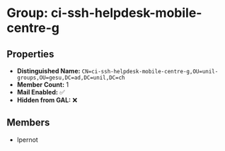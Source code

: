 # Group: ci-ssh-helpdesk-mobile-centre-g

## Properties

- **Distinguished Name:** `CN=ci-ssh-helpdesk-mobile-centre-g,OU=unil-groups,OU=gesu,DC=ad,DC=unil,DC=ch`
- **Member Count:** 1
- **Mail Enabled:** ✅
- **Hidden from GAL:** ❌

## Members

- lpernot
